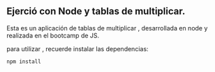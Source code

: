 ## Ejerció con Node y tablas de multiplicar.

Esta es un aplicación de tablas de multiplicar , desarrollada en node y realizada en el bootcamp de JS.

para utilizar , recuerde instalar las dependencias:
```
npm install
```

